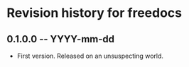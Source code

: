 # Revision history for freedocs

## 0.1.0.0 -- YYYY-mm-dd

* First version. Released on an unsuspecting world.
